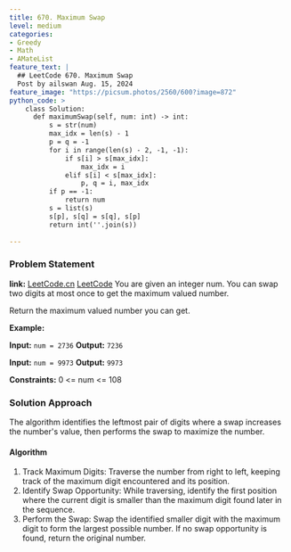 ```yaml
---
title: 670. Maximum Swap
level: medium
categories:
- Greedy
- Math
- AMateList
feature_text: |
  ## LeetCode 670. Maximum Swap
  Post by ailswan Aug. 15, 2024
feature_image: "https://picsum.photos/2560/600?image=872"
python_code: >
    class Solution:
      def maximumSwap(self, num: int) -> int:
          s = str(num)
          max_idx = len(s) - 1
          p = q = -1
          for i in range(len(s) - 2, -1, -1):
              if s[i] > s[max_idx]:
                  max_idx = i
              elif s[i] < s[max_idx]:
                  p, q = i, max_idx
          if p == -1:
              return num
          s = list(s)
          s[p], s[q] = s[q], s[p]
          return int(''.join(s))
      
---
```


### Problem Statement
**link:**
[LeetCode.cn](https://leetcode.cn/problems/maximum-swap/)
[LeetCode](https://leetcode.com/maximum-swap/)
You are given an integer num. You can swap two digits at most once to get the maximum valued number.

Return the maximum valued number you can get.


**Example:**

**Input:** `num = 2736`
**Output:** `7236`

**Input:** `num = 9973`
**Output:** `9973`

**Constraints:**
0 <= num <= 108
 
### Solution Approach
The algorithm identifies the leftmost pair of digits where a swap increases the number's value, then performs the swap to maximize the number.

#### Algorithm
1. Track Maximum Digits: Traverse the number from right to left, keeping track of the maximum digit encountered and its position.
2. Identify Swap Opportunity: While traversing, identify the first position where the current digit is smaller than the maximum digit found later in the sequence.
3. Perform the Swap: Swap the identified smaller digit with the maximum digit to form the largest possible number. If no swap opportunity is found, return the original number.